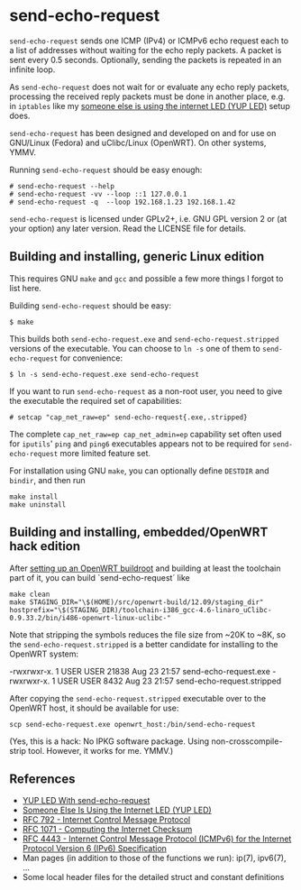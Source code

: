 send-echo-request
=================

`send-echo-request` sends one ICMP (IPv4) or ICMPv6 echo request each
to a list of addresses without waiting for the echo reply packets. A
packet is sent every 0.5 seconds. Optionally, sending the packets is
repeated in an infinite loop.

As `send-echo-request` does not wait for or evaluate any echo reply
packets, processing the received reply packets must be done in another
place, e.g. in `iptables` like my
[someone else is using the internet LED (YUP LED)](http://n-dimensional.de/blog/2014/07/04/led-configuration-with-openwrt/)
setup does.

`send-echo-request` has been designed and developed on and for use on
GNU/Linux (Fedora) and uClibc/Linux (OpenWRT). On other systems, YMMV.

Running `send-echo-request` should be easy enough:

    # send-echo-request --help
    # send-echo-request -vv --loop ::1 127.0.0.1
    # send-echo-request -q  --loop 192.168.1.23 192.168.1.42

`send-echo-request` is licensed under GPLv2+, i.e. GNU GPL version 2 or
(at your option) any later version. Read the LICENSE file for details.


Building and installing, generic Linux edition
----------------------------------------------

This requires GNU `make` and `gcc` and possible a few more things I
forgot to list here.

Building `send-echo-request` should be easy:

    $ make

This builds both `send-echo-request.exe` and
`send-echo-request.stripped` versions of the executable. You can
choose to `ln -s` one of them to `send-echo-request` for convenience:

    $ ln -s send-echo-request.exe send-echo-request

If you want to run `send-echo-request` as a non-root user, you need to
give the executable the required set of capabilities:

    # setcap "cap_net_raw=ep" send-echo-request{.exe,.stripped}

The complete `cap_net_raw=ep cap_net_admin=ep` capability set often
used for `iputils`' `ping` and `ping6` executables appears not to be
required for `send-echo-request` more limited feature set.

For installation using GNU `make`, you can optionally define `DESTDIR`
and `bindir`, and then run

    make install
	make uninstall


Building and installing, embedded/OpenWRT hack edition
------------------------------------------------------

After
[setting up an OpenWRT buildroot](http://wiki.openwrt.org/doc/howto/build)
and building at least the toolchain part of it, you can build
`send-echo-request´ like

    make clean
    make STAGING_DIR="\$(HOME)/src/openwrt-build/12.09/staging_dir" hostprefix="\$(STAGING_DIR)/toolchain-i386_gcc-4.6-linaro_uClibc-0.9.33.2/bin/i486-openwrt-linux-uclibc-"

Note that stripping the symbols reduces the file size from ~20K to
~8K, so the `send-echo-request.stripped` is a better candidate for
installing to the OpenWRT system:

-rwxrwxr-x. 1 USER USER 21838 Aug 23 21:57 send-echo-request.exe
-rwxrwxr-x. 1 USER USER  8432 Aug 23 21:57 send-echo-request.stripped

After copying the `send-echo-request.stripped` executable over to the
OpenWRT host, it should be available for use:

	scp send-echo-request.exe openwrt_host:/bin/send-echo-request

(Yes, this is a hack: No IPKG software package. Using
non-crosscompile-strip tool. However, it works for me. YMMV.)


References
----------

  * [YUP LED With send-echo-request](http://n-dimensional.de/blog/2014/08/20/yup-led-with-send-echo-request/)
  * [Someone Else Is Using the Internet LED (YUP LED)](http://n-dimensional.de/blog/2014/07/04/led-configuration-with-openwrt/)
  * [RFC 792 - Internet Control Message Protocol](http://tools.ietf.org/html/rfc792)
  * [RFC 1071 - Computing the Internet Checksum](http://tools.ietf.org/html/rfc1071)
  * [RFC 4443 - Internet Control Message Protocol (ICMPv6) for the Internet Protocol Version 6 (IPv6) Specification](http://tools.ietf.org/html/rfc4443)
  * Man pages (in addition to those of the functions we run): ip(7), ipv6(7), ...
  * Some local header files for the detailed struct and constant definitions
